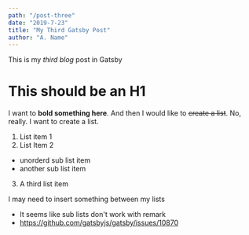 ```yaml
---
path: "/post-three"
date: "2019-7-23"
title: "My Third Gatsby Post"
author: "A. Name"
---
```


This is my *third blog* post in Gatsby

# This should be an H1
I want to **bold something here**.
And then I would like to ~~create a list~~.
No, really. I want to create a list.
1. List item 1
2. List Item 2
  * unorderd sub list item
  * another sub list item
3. A third list item

I may need to insert something between my lists

* It seems like sub lists don't work with remark
* https://github.com/gatsbyjs/gatsby/issues/10870